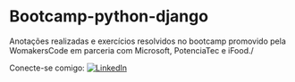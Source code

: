 # Bootcamp-python-django

Anotações realizadas e exercícios resolvidos no bootcamp promovido pela WomakersCode em parceria com Microsoft, PotenciaTec e iFood.\/

Conecte-se comigo: [![LinkedIn](https://img.shields.io/badge/LinkedIn-0077B5?style=for-the-badge&logo=linkedin&logoColor=white)](https://www.linkedin.com/in/danieli-do-nascimento-dalla-vecchia) 
